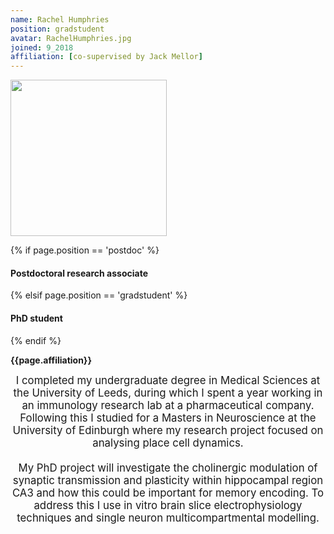 ```yaml
---
name: Rachel Humphries
position: gradstudent
avatar: RachelHumphries.jpg
joined: 9_2018
affiliation: [co-supervised by Jack Mellor]
---
```


<img width="250" src="{{site.baseurl}}/images/people/{{page.avatar}}" data-action="zoom">

 {% if page.position == 'postdoc' %}
<h4>Postdoctoral research associate</h4>
 {% elsif page.position == 'gradstudent' %}
<h4>PhD student</h4>
 {% endif %}

<b>{{page.affiliation}}</b>

<header class="masthead text-justify" style="font-size:120%">
I completed my undergraduate degree in Medical Sciences at the University of Leeds, during which I spent a year working in an immunology research lab at a pharmaceutical company. Following this I studied for a Masters in Neuroscience at the University of Edinburgh where my research project focused on analysing place cell dynamics.
<br><br>
My PhD project will investigate the cholinergic modulation of synaptic transmission and plasticity within hippocampal region CA3 and how this could be important for memory encoding. To address this I use in vitro brain slice electrophysiology techniques and single neuron multicompartmental modelling.
</header>
